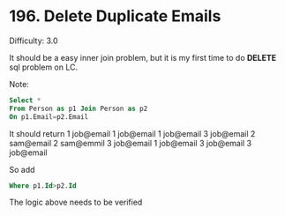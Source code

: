 # 196. Delete Duplicate Emails

Difficulty: 3.0

It should be a easy inner join problem, but it is my first time to do **DELETE** sql problem on LC.

Note:
```sql
Select *
From Person as p1 Join Person as p2
On p1.Email=p2.Email
```

It should return
1 job@email 1 job@email
1 job@email 3 job@email
2 sam@email 2 sam@emmil
3 job@email 1 job@email
3 job@email 3 job@email

So add 
```sql
Where p1.Id>p2.Id
```

The logic above needs to be verified

